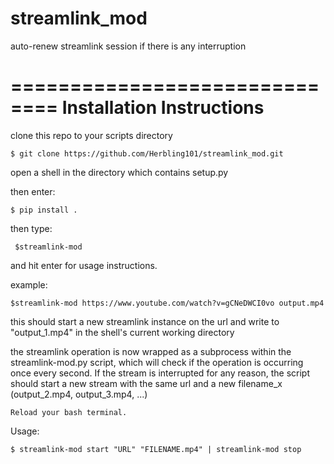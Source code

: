 # streamlink_mod
auto-renew streamlink session if there is any interruption

==============================
    Installation Instructions
==============================

clone this repo to your scripts directory

    $ git clone https://github.com/Herbling101/streamlink_mod.git
    
open a shell in the directory which contains setup.py

then enter:

    $ pip install .

then type:
	
     $streamlink-mod

and hit enter for usage instructions. 

example:

	$streamlink-mod https://www.youtube.com/watch?v=gCNeDWCI0vo output.mp4

this should start a new streamlink instance on the url and write to "output_1.mp4" in the shell's current working directory

the streamlink operation is now wrapped as a subprocess within the streamlink-mod.py script, which will check if the operation is occurring once every second. If the stream is interrupted for any reason, the script should start a new stream with the same url and a new filename_x (output_2.mp4, output_3.mp4, ...)


    Reload your bash terminal.

Usage:
    
    $ streamlink-mod start "URL" "FILENAME.mp4" | streamlink-mod stop
